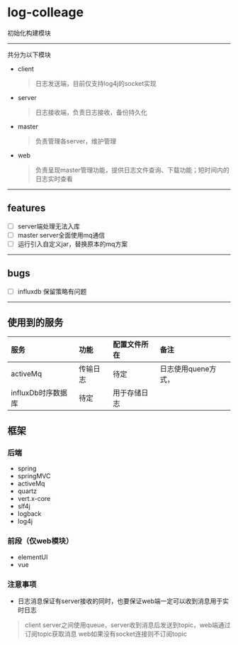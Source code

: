 # log-colleage

初始化构建模块

----

共分为以下模块
- client 
    > 日志发送端，目前仅支持log4j的socket实现
- server
    > 日志接收端，负责日志接收，备份持久化
- master
    > 负责管理各server，维护管理
- web
    > 负责呈现master管理功能，提供日志文件查询、下载功能；短时间内的日志实时查看

---- 

## features
- [ ] server端处理无法入库
- [ ] master server全面使用mq通信
- [ ] 运行引入自定义jar，替换原本的mq方案

---- 

## bugs
- [ ] influxdb 保留策略有问题

----

## 使用到的服务


| 服务 | 功能 | 配置文件所在 |备注|
|:-----|:----|:--|:----|
|activeMq|传输日志| 待定 | 日志使用quene方式， |
| influxDb时序数据库 |待定 | 用于存储日志 |


## 框架

### 后端

- spring
- springMVC
- activeMq
- quartz
- vert.x-core
- slf4j
- logback
- log4j

### 前段（仅web模块）

- elementUI
- vue

### 注意事项

- 日志消息保证有server接收的同时，也要保证web端一定可以收到消息用于实时日志
> client server之间使用queue，server收到消息后发送到topic，web端通过订阅topic获取消息 
> web如果没有socket连接则不订阅topic